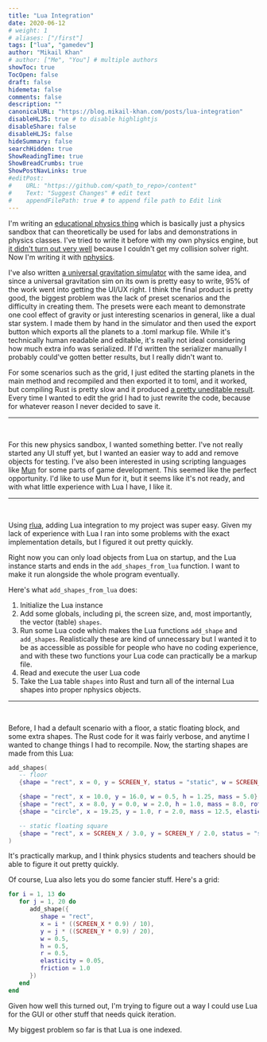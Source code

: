 ```yaml
---
title: "Lua Integration"
date: 2020-06-12
# weight: 1
# aliases: ["/first"]
tags: ["lua", "gamedev"]
author: "Mikail Khan"
# author: ["Me", "You"] # multiple authors
showToc: true
TocOpen: false
draft: false
hidemeta: false
comments: false
description: ""
canonicalURL: "https://blog.mikail-khan.com/posts/lua-integration"
disableHLJS: true # to disable highlightjs
disableShare: false
disableHLJS: false
hideSummary: false
searchHidden: true
ShowReadingTime: true
ShowBreadCrumbs: true
ShowPostNavLinks: true
#editPost:
#    URL: "https://github.com/<path_to_repo>/content"
#    Text: "Suggest Changes" # edit text
#    appendFilePath: true # to append file path to Edit link
---
```


I'm writing an [educational physics thing](https://github.com/mkhan45/physics-v2) which is basically just a physics sandbox that can theoretically be used for labs and demonstrations in physics classes. I've tried to write it before with my own physics engine, but [it didn't turn out very well](https://github.com/mkhan45/physics-engine) because I couldn't get my collision solver right. Now I'm writing it with [nphysics](https://nphysics.org/).

I've also written [a universal gravitation simulator](https://github.com/mkhan45/gravity-sim-v2) with the same idea, and since a universal gravitation sim on its own is pretty easy to write, 95% of the work went into getting the UI/UX right. I think the final product is pretty good, the biggest problem was the lack of preset scenarios and the difficulty in creating them. The presets were each meant to demonstrate one cool effect of gravity or just interesting scenarios in general, like a dual star system. I made them by hand in the simulator and then used the export button which exports all the planets to a .toml markup file. While it's technically human readable and editable, it's really not ideal considering how much extra info was serialized. If I'd written the serializer manually I probably could've gotten better results, but I really didn't want to. 

For some scenarios such as the grid, I just edited the starting planets in the main method and recompiled and then exported it to toml, and it worked, but compiling Rust is pretty slow and it produced [a pretty uneditable result](https://github.com/mkhan45/gravity-sim-v2/blob/master/saved_systems/grid.ron). Every time I wanted to edit the grid I had to just rewrite the code, because for whatever reason I never decided to save it.

___

&nbsp;

For this new physics sandbox, I wanted something better. I've not really started any UI stuff yet, but I wanted an easier way to add and remove objects for testing. I've also been interested in using scripting languages like [Mun](https://mun-lang.org/) for some parts of game development. This seemed like the perfect opportunity. I'd like to use Mun for it, but it seems like it's not ready, and with what little experience with Lua I have, I like it.

___

&nbsp;

Using [rlua](https://github.com/amethyst/rlua), adding Lua integration to my project was super easy. Given my lack of experience with Lua I ran into some problems with the exact implementation details, but I figured it out pretty quickly. 

Right now you can only load objects from Lua on startup, and the Lua instance starts and ends in the `add_shapes_from_lua` function. I want to make it run alongside the whole program eventually.

Here's what `add_shapes_from_lua` does:
1. Initialize the Lua instance
2. Add some globals, including pi, the screen size, and, most importantly, the vector (table) `shapes`.
3. Run some Lua code which makes the Lua functions `add_shape` and `add_shapes`. Realistically these are kind of unnecessary but I wanted it to be as accessible as possible for people who have no coding experience, and with these two functions your Lua code can practically be a markup file.
4. Read and execute the user Lua code
5. Take the Lua table `shapes` into Rust and turn all of the internal Lua shapes into proper nphysics objects.

___

&nbsp;

Before, I had a default scenario with a floor, a static floating block, and some extra shapes. The Rust code for it was fairly verbose, and anytime I wanted to change things I had to recompile. Now, the starting shapes are made from this Lua:

```lua
add_shapes(
   -- floor
   {shape = "rect", x = 0, y = SCREEN_Y, status = "static", w = SCREEN_X * 5.0, h = 0.25, elasticity = 0.1},

   {shape = "rect", x = 10.0, y = 16.0, w = 0.5, h = 1.25, mass = 5.0},
   {shape = "rect", x = 8.0, y = 0.0, w = 2.0, h = 1.0, mass = 8.0, rotation = PI / 3.0},
   {shape = "circle", x = 19.25, y = 1.0, r = 2.0, mass = 12.5, elasticity = 0.5},

   -- static floating square
   {shape = "rect", x = SCREEN_X / 3.0, y = SCREEN_Y / 2.0, status = "static", w = 0.1, h = 0.1}
)
```

It's practically markup, and I think physics students and teachers should be able to figure it out pretty quickly.

Of course, Lua also lets you do some fancier stuff. Here's a grid:
```lua
for i = 1, 13 do
   for j = 1, 20 do
      add_shape({
         shape = "rect", 
         x = i * ((SCREEN_X * 0.9) / 10), 
         y = j * ((SCREEN_Y * 0.9) / 20), 
         w = 0.5, 
         h = 0.5, 
         r = 0.5,
         elasticity = 0.05, 
         friction = 1.0
      })
   end
end
```

Given how well this turned out, I'm trying to figure out a way I could use Lua for the GUI or other stuff that needs quick iteration.

My biggest problem so far is that Lua is one indexed.
